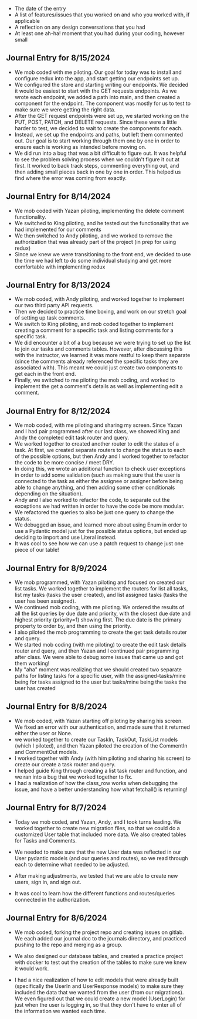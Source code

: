 * The date of the entry
* A list of features/issues that you worked on and who you worked with, if applicable
* A reflection on any design conversations that you had
* At least one ah-ha! moment that you had during your coding, however small

## Journal Entry for 8/15/2024
- We mob coded with me piloting. Our goal for today was to install and configure redux into the app, and start getting our endpoints set up.
- We configured the store and starting writing our endpoints. We decided it would be easiest to start with the GET requests endpoints. As we wrote each endpoint, we added a path into main, and then created a component for the endpoint. The component was mostly for us to test to make sure we were getting the right data.
- After the GET request endpoints were set up, we started working on the PUT, POST, PATCH, and DELETE requests. Since these were a little harder to test, we decided to wait to create the components for each.
- Instead, we set up the endpoints and paths, but left them commented out. Our goal is to start working through them one by one in order to ensure each is working as intended before moving on.
- We did run into a bug that was a bit difficult to figure out. It was helpful to see the problem solving process when we couldn't figure it out at first. It worked to back track steps, commenting everything out, and then adding small pieces back in one by one in order. This helped us find where the error was coming from exactly.


## Journal Entry for 8/14/2024
- We mob coded with Yazan piloting, implementing the delete comment functionality.
- We switched to King piloting, and he tested out the functionality that we had implemented for our comments
- We then switched to Andy piloting, and we worked to remove the authorization that was already part of the project (in prep for using redux)
- Since we knew we were transitioning to the front end, we decided to use the time we had left to do some individual studying and get more comfortable with implementing redux

## Journal Entry for 8/13/2024
- We mob coded, with Andy piloting, and worked together to implement our two third party API requests.
- Then we decided to practice time boxing, and work on our stretch goal of setting up task comments.
- We switch to King piloting, and mob coded together to implement creating a comment for a specific task and listing comments for a specific task.
- We did encounter a bit of a bug because we were trying to set up the list to join our tasks and comments tables. However, after discussing this with the instructor, we learned it was more restful to keep them separate (since the comments already referenced the specific tasks they are associated with). This meant we could just create two components to get each in the front end.
- Finally, we switched to me piloting the mob coding, and worked to implement the get a comment's details as well as implementing edit a comment.

## Journal Entry for 8/12/2024

- We mob coded, with me piloting and sharing my screen. Since Yazan and I had pair programmed after our last class, we showed King and Andy the completed edit task router and query.
- We worked together to created another router to edit the status of a task. At first, we created separate routers to change the status to each of the possible options, but then Andy and I worked together to refactor the code to be more concise / meet DRY.
- In doing this, we wrote an additional function to check user exceptions in order to add some validation (such as making sure that the user is connected to the task as either the assignee or assigner before being able to change anything, and then adding some other conditionals depending on the situation).
- Andy and I also worked to refactor the code, to separate out the exceptions we had written in order to have the code be more modular.
- We refactored the queries to also be just one query to change the status.
- We debugged an issue, and learned more about using Enum in order to use a Pydantic model just for the possible status options, but ended up deciding to import and use Literal instead.
- It was cool to see how we can use a patch request to change just one piece of our table!

## Journal Entry for 8/9/2024
- We mob programmed, with Yazan piloting and focused on created our list tasks. We worked together to implement the routers for list all tasks, list my tasks (tasks the user created), and list assigned tasks (tasks the user has been assigned).
- We continued mob coding, with me piloting. We ordered the results of all the list queries by due date and priority, with the closest due date and highest priority (priority=1) showing first. The due date is the primary property to order by, and then using the priority.
- I also piloted the mob programming to create the get task details router and query.
- We started mob coding (with me piloting) to create the edit task details router and query, and then Yazan and I continued pair programming after class. We were able to debug some issues that came up and got them working!
- My "aha" moment was realizing that we should created two separate paths for listing tasks for a specific user, with the assigned-tasks/mine being for tasks assigned to the user but tasks/mine being the tasks the user has created

## Journal Entry for 8/8/2024

- We mob coded, with Yazan starting off piloting by sharing his screen. We fixed an error with our authentication, and made sure that it returned either the user or None.
- we worked together to create our TaskIn, TaskOut, TaskList models (which I piloted), and then Yazan piloted the creation of the CommentIn and CommentOut models.
- I worked together with Andy (with him piloting and sharing his screen) to create our create a task router and query.
- I helped guide King through creating a list task router and function, and we ran into a bug that we worked together to fix.
- I had a realization of how the class_row works when debugging the issue, and have a better understanding how what fetchall() is returning!

## Journal Entry for 8/7/2024

- Today we mob coded, and Yazan, Andy, and I took turns leading. We worked together to create new migration files, so that we could do a customized User table that included more data. We also created tables for Tasks and Comments.

- We needed to make sure that the new User data was reflected in our User pydantic models (and our queries and routes), so we read through each to determine what needed to be adjusted.

- After making adjustments, we tested that we are able to create new users, sign in, and sign out.

- It was cool to learn how the different functions and routes/queries connected in the authorization.


## Journal Entry for 8/6/2024

- We mob coded, forking the project repo and creating issues on gitlab. We each added our journal doc to the journals directory, and practiced pushing to the repo and merging as a group.

- We also designed our database tables, and created a practice project with docker to test out the creation of the tables to make sure we knew it would work.

- I had a nice realization of how to edit models that were already built (specifically the UserIn and UserResponse models) to make sure they included the data that we wanted from the user (from our migrations). We even figured out that we could create a new model (UserLogin) for just when the user is logging in, so that they don't have to enter all of the information we wanted each time.
